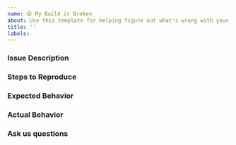 ```yaml
---
name: 😵 My Build is Broken
about: Use this template for helping figure out what's wrong with your build.
title: ''
labels:
---
```


<!-- NOTE: The MSBuild team receives a lot of issues and we need to prioritize them accordingly. Please understand that we may not get to your issue for some time. -->
<!-- This is a template that helps us provide quicker feedback. Please use any relevant sections and delete anything you don't need. -->

<!--
* Here are some useful links to help you figure out what's wrong.
* Our wiki: https://github.com/microsoft/msbuild/blob/master/documentation/wiki/Home.md
* General Help: https://github.com/microsoft/msbuild/blob/master/documentation/wiki/Something's-wrong-in-my-build.md
* Tips & Tricks: https://github.com/microsoft/msbuild/blob/master/documentation/wiki/MSBuild-Tips-%26-Tricks.md
-->

### Issue Description
<!--
* Please include a clear and concise description of the problem.
-->

### Steps to Reproduce
<!--
* Include as much of the following if possible:

* A minimal sample project that reproduces the issue.
* Your zipped project.
* IDE / CLI steps to create the project and reproduce the behaviour.
* Your command line invocation
-->

### Expected Behavior
<!--
* Include what you are trying to do, and the expected output or behavior.
-->

### Actual Behavior
<!--
* Include the actual output or behavior.
-->

### Ask us questions
<!--
* We ask that you first browse the above links, as your question may already have been answered.
* Be as detailed as you can with these questions.
-->